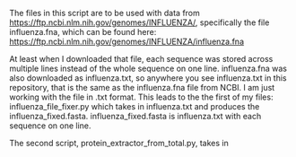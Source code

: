 The files in this script are to be used with data from https://ftp.ncbi.nlm.nih.gov/genomes/INFLUENZA/, specifically the file influenza.fna, which can be found here: https://ftp.ncbi.nlm.nih.gov/genomes/INFLUENZA/influenza.fna 

At least when I downloaded that file, each sequence was stored across multiple lines instead of the whole sequence on one line. influenza.fna was also downloaded as influenza.txt, so anywhere you see influenza.txt in this repository, that is the same as the influenza.fna file from NCBI. I am just working with the file in .txt format. This leads to the the first of my files: 
  influenza_file_fixer.py 
which takes in influenza.txt and produces the influenza_fixed.fasta. influenza_fixed.fasta is influenza.txt with each sequence on one line. 

The second script, protein_extractor_from_total.py, takes in 
